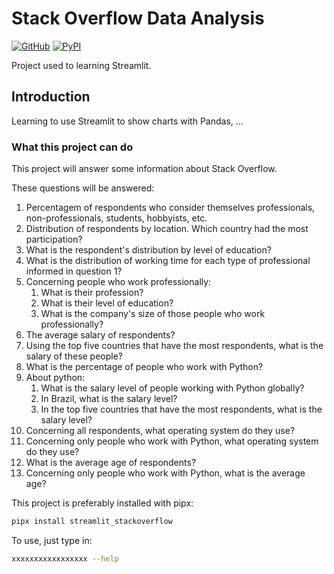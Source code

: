 # Stack Overflow Data Analysis

[![GitHub][github_badge]][github_link] [![PyPI][pypi_badge]][pypi_link]

Project used to learning Streamlit.

## Introduction

Learning to use Streamlit to show charts with Pandas, ...

### What this project can do

This project will answer some information about Stack Overflow.

These questions will be answered:

1. Percentagem of respondents who consider themselves professionals, non-professionals, students, hobbyists, etc.
2. Distribution of respondents by location. Which country had the most participation?
3. What is the respondent's distribution by level of education?
4. What is the distribution of working time for each type of professional informed in question 1?
5. Concerning people who work professionally:
    1. What is their profession?
    2. What is their level of education?
    3. What is the company's size of those people who work professionally?
6. The average salary of respondents?
7. Using the top five countries that have the most respondents, what is the salary of these people?
8. What is the percentage of people who work with Python?
9. About python:
    1. What is the salary level of people working with Python globally?
    2. In Brazil, what is the salary level?
    3. In the top five countries that have the most respondents, what is the salary level?
10. Concerning all respondents, what operating system do they use?
11. Concerning only people who work with Python, what operating system do they use?
12. What is the average age of respondents?
13. Concerning only people who work with Python, what is the average age?

This project is preferably installed with pipx:

```bash
pipx install streamlit_stackoverflow
```

To use, just type in:

```bash
xxxxxxxxxxxxxxxxx --help
```

[github_badge]: https://badgen.net/badge/icon/GitHub?icon=github&color=black&label
[github_link]: https://github.com/jpaulorc/streamlit_stackoverflow

[pypi_badge]: https://badgen.net/pypi/v/streamlit-stackoverflow?icon=pypi&color=black&label
[pypi_link]: https://pypi.org/project/streamlit-stackoverflow/
